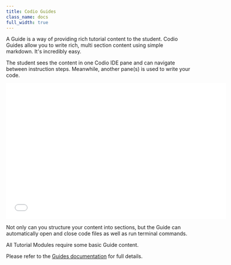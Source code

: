 ```yaml
---
title: Codio Guides
class_name: docs
full_width: true
---
```


A Guide is a way of providing rich tutorial content to the student. Codio Guides allow you to write rich, multi section content using simple markdown. It's incredibly easy.

The student sees the content in one Codio IDE pane and can navigate between instruction steps. Meanwhile, another pane(s) is used to write your code.

<div class="video">
  <div class="video-wrapper">
    <iframe src="//player.vimeo.com/video/105219223" width="600" height="370" frameborder="0" webkitallowfullscreen mozallowflscreen allowfullscreen></iframe>
  </div>
</div>

Not only can you structure your content into sections, but the Guide can automatically open and close code files as well as run terminal commands.

All Tutorial Modules require some basic Guide content.

Please refer to the [Guides documentation](/docs/ide/tools/guides/) for full details.
